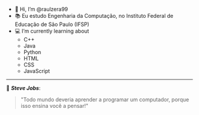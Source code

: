 - 👋 Hi, I’m @raulzera99
- :books: Eu estudo Engenharia da Computação, no Instituto Federal de Educação de São Paulo (IFSP)
- :computer: I’m currently learning about 
  * C++
  * Java
  * Python
  * HTML
  * CSS
  * JavaScript
---
:diamond_shape_with_a_dot_inside: **_Steve Jobs_**:
>"Todo mundo deveria aprender a programar um computador, porque isso ensina você a pensar!"

<!---
raulzera99/raulzera99 is a ✨ special ✨ repository because its `README.md` (this file) appears on your GitHub profile.
You can click the Preview link to take a look at your changes.
--->
